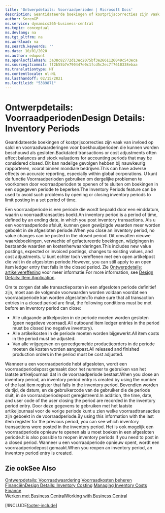 ```yaml
---
title: 'Ontwerpdetails: Voorraadperioden | Microsoft Docs'
description: Geantidateerde boekingen of kostprijscorrecties zijn vaak van invloed op saldi en voorraadwaarderingen voor boekhoudperioden die kunnen worden beschouwd als gesloten. Dit kan nadelige gevolgen hebben bij nauwkeurig rapporteren, vooral binnen mondiale bedrijven. U kunt de functie Voorraadperioden gebruiken om dergelijke problemen te voorkomen door voorraadperioden te openen of te sluiten om boekingen in een opgegeven periode te beperken.
author: SorenGP
ms.service: dynamics365-business-central
ms.topic: conceptual
ms.devlang: na
ms.tgt_pltfrm: na
ms.workload: na
ms.search.keywords: ''
ms.date: 10/01/2020
ms.author: edupont
ms.openlocfilehash: 3a38c82772d13ec2075bf3e2661126049c543eca
ms.sourcegitcommit: ff2b55b7e790447e0c1fcd5c2ec7f7610338ebaa
ms.translationtype: HT
ms.contentlocale: nl-NL
ms.lasthandoff: 02/15/2021
ms.locfileid: "5389871"
---
```

# <a name="design-details-inventory-periods"></a><span data-ttu-id="7e26a-105">Ontwerpdetails: Voorraadperioden</span><span class="sxs-lookup"><span data-stu-id="7e26a-105">Design Details: Inventory Periods</span></span>
<span data-ttu-id="7e26a-106">Geantidateerde boekingen of kostprijscorrecties zijn vaak van invloed op saldi en voorraadwaarderingen voor boekhoudperioden die kunnen worden beschouwd als gesloten.</span><span class="sxs-lookup"><span data-stu-id="7e26a-106">Backdated transactions or cost adjustments often affect balances and stock valuations for accounting periods that may be considered closed.</span></span> <span data-ttu-id="7e26a-107">Dit kan nadelige gevolgen hebben bij nauwkeurig rapporteren, vooral binnen mondiale bedrijven.</span><span class="sxs-lookup"><span data-stu-id="7e26a-107">This can have adverse effects on accurate reporting, especially within global corporations.</span></span> <span data-ttu-id="7e26a-108">U kunt de functie Voorraadperioden gebruiken om dergelijke problemen te voorkomen door voorraadperioden te openen of te sluiten om boekingen in een opgegeven periode te beperken.</span><span class="sxs-lookup"><span data-stu-id="7e26a-108">The Inventory Periods feature can be used to avoid such problems by opening or closing inventory periods to limit posting in a set period of time.</span></span>  

 <span data-ttu-id="7e26a-109">Een voorraadperiode is een periode die wordt bepaald door een einddatum, waarin u voorraadtransacties boekt.</span><span class="sxs-lookup"><span data-stu-id="7e26a-109">An inventory period is a period of time, defined by an ending date, in which you post inventory transactions.</span></span> <span data-ttu-id="7e26a-110">Als u een voorraadperiode afsluit, kunnen geen gewijzigde waarden meer worden geboekt in de afgesloten periode.</span><span class="sxs-lookup"><span data-stu-id="7e26a-110">When you close an inventory period, no value changes can be posted in the closed period.</span></span> <span data-ttu-id="7e26a-111">Dit omvatten nieuwe waardeboekingen, verwachte of gefactureerde boekingen, wijzigingen in bestaande waarden en kostenherwaarderingen.</span><span class="sxs-lookup"><span data-stu-id="7e26a-111">This includes new value postings, expected or invoiced postings, changes to existing values, and cost adjustments.</span></span> <span data-ttu-id="7e26a-112">U kunt echter toch vereffenen met een open artikelpost die valt in de afgesloten periode.</span><span class="sxs-lookup"><span data-stu-id="7e26a-112">However, you can still apply to an open item ledger entry that falls in the closed period.</span></span> <span data-ttu-id="7e26a-113">Zie [Ontwerpdetails: artikelvereffening](design-details-item-application.md) voor meer informatie.</span><span class="sxs-lookup"><span data-stu-id="7e26a-113">For more information, see [Design Details: Item Application](design-details-item-application.md).</span></span>  

 <span data-ttu-id="7e26a-114">Om te zorgen dat alle transactieposten in een afgesloten periode definitief zijn, moet aan de volgende voorwaarden worden voldaan voordat een voorraadperiode kan worden afgesloten:</span><span class="sxs-lookup"><span data-stu-id="7e26a-114">To make sure that all transaction entries in a closed period are final, the following conditions must be met before an inventory period can close:</span></span>  

-   <span data-ttu-id="7e26a-115">Alle uitgaande artikelposten in de periode moeten worden gesloten (geen negatieve voorraad).</span><span class="sxs-lookup"><span data-stu-id="7e26a-115">All outbound item ledger entries in the period must be closed (no negative inventory).</span></span>  
-   <span data-ttu-id="7e26a-116">Alle artikelkosten in de periode moeten worden bijgewerkt.</span><span class="sxs-lookup"><span data-stu-id="7e26a-116">All item costs in the period must be adjusted.</span></span>  
-   <span data-ttu-id="7e26a-117">Van alle vrijgegeven en gereedgemelde productieorders in de periode moeten de kosten worden aangepast.</span><span class="sxs-lookup"><span data-stu-id="7e26a-117">All released and finished production orders in the period must be cost adjusted.</span></span>  

 <span data-ttu-id="7e26a-118">Wanneer u een voorraadperiode hebt afgesloten, wordt een voorraadperiodepost gemaakt door het nummer te gebruiken van het laatste artikeljournaal dat in de voorraadperiode bestaat.</span><span class="sxs-lookup"><span data-stu-id="7e26a-118">When you close an inventory period, an inventory period entry is created by using the number of the last item register that falls in the inventory period.</span></span> <span data-ttu-id="7e26a-119">Bovendien worden de tijd, de datum, en de gebruikercode van de gebruiker die de periode sluit, in de voorraadperiodepost geregistreerd.</span><span class="sxs-lookup"><span data-stu-id="7e26a-119">In addition, the time, date, and user code of the user closing the period are recorded in the inventory period entry.</span></span> <span data-ttu-id="7e26a-120">Door deze gegevens te gebruiken met het laatste artikeljournaal voor de vorige periode kunt u zien welke voorraadtransacties zijn geboekt in de voorraadperiode.</span><span class="sxs-lookup"><span data-stu-id="7e26a-120">By using this information with the last item register for the previous period, you can see which inventory transactions were posted in the inventory period.</span></span> <span data-ttu-id="7e26a-121">Het is ook mogelijk een voorraadperiode opnieuw te openen als u moet boeken in een afgesloten periode.</span><span class="sxs-lookup"><span data-stu-id="7e26a-121">It is also possible to reopen inventory periods if you need to post in a closed period.</span></span> <span data-ttu-id="7e26a-122">Wanneer u een voorraadperiode opnieuw opent, wordt een voorraadperiodepost gemaakt.</span><span class="sxs-lookup"><span data-stu-id="7e26a-122">When you reopen an inventory period, an inventory period entry is created.</span></span>  

## <a name="see-also"></a><span data-ttu-id="7e26a-123">Zie ook</span><span class="sxs-lookup"><span data-stu-id="7e26a-123">See Also</span></span>  
 <span data-ttu-id="7e26a-124">[Ontwerpdetails: Voorraadwaardering](design-details-inventory-costing.md) [Voorraadkosten beheren](finance-manage-inventory-costs.md) [Financiën](finance.md)</span><span class="sxs-lookup"><span data-stu-id="7e26a-124">[Design Details: Inventory Costing](design-details-inventory-costing.md) [Managing Inventory Costs](finance-manage-inventory-costs.md) [Finance](finance.md)</span></span>  
 [<span data-ttu-id="7e26a-125">Werken met Business Central</span><span class="sxs-lookup"><span data-stu-id="7e26a-125">Working with Business Central</span></span>](ui-work-product.md)


[!INCLUDE[footer-include](includes/footer-banner.md)]